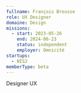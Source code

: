 ```yaml
---
fullname: François Brousse
role: UX Designer
domaine: Design
missions:
  - start: 2023-05-26
    end: 2024-06-23
    status: independent
    employer: Omnicité
startups:
  - NIS2
memberType: beta
---
```


Designer UX
